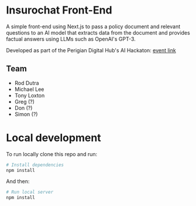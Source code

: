 # Insurochat Front-End

A simple front-end using Next.js to pass a policy document and relevant questions to an AI model that extracts data from the document and provides factual answers using LLMs such as OpenAI's GPT-3.

Developed as part of the Perigian Digital Hub's AI Hackaton: [event link](https://www.meetup.com/coding-from-beach/events/291157900/)

## Team

- Rod Dutra
- Michael Lee
- Tony Loxton
- Greg (?)
- Don (?)
- Simon (?)

# Local development

To run locally clone this repo and run:

```bash
# Install dependencies
npm install
```

And then:

```bash
# Run local server
npm install
```
